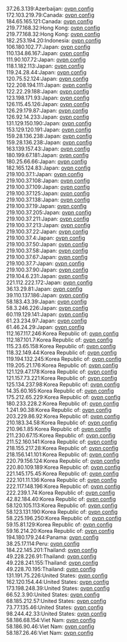 37.26.3.139:Azerbaijan: [ovpn config](vpn/37_26_3_139.ovpn)  
172.103.219.79:Canada: [ovpn config](vpn/172_103_219_79.ovpn)  
184.65.165.121:Canada: [ovpn config](vpn/184_65_165_121.ovpn)  
219.77.168.32:Hong Kong: [ovpn config](vpn/219_77_168_32.ovpn)  
219.77.168.32:Hong Kong: [ovpn config](vpn/219_77_168_32.ovpn)  
182.253.194.20:Indonesia: [ovpn config](vpn/182_253_194_20.ovpn)  
106.180.102.77:Japan: [ovpn config](vpn/106_180_102_77.ovpn)  
110.134.86.167:Japan: [ovpn config](vpn/110_134_86_167.ovpn)  
111.90.107.72:Japan: [ovpn config](vpn/111_90_107_72.ovpn)  
118.1.182.113:Japan: [ovpn config](vpn/118_1_182_113.ovpn)  
119.24.28.44:Japan: [ovpn config](vpn/119_24_28_44.ovpn)  
120.75.52.124:Japan: [ovpn config](vpn/120_75_52_124.ovpn)  
122.208.194.111:Japan: [ovpn config](vpn/122_208_194_111.ovpn)  
122.22.29.188:Japan: [ovpn config](vpn/122_22_29_188.ovpn)  
123.198.171.93:Japan: [ovpn config](vpn/123_198_171_93.ovpn)  
126.115.45.126:Japan: [ovpn config](vpn/126_115_45_126.ovpn)  
126.29.179.87:Japan: [ovpn config](vpn/126_29_179_87.ovpn)  
126.92.14.233:Japan: [ovpn config](vpn/126_92_14_233.ovpn)  
131.129.150.190:Japan: [ovpn config](vpn/131_129_150_190.ovpn)  
153.129.120.191:Japan: [ovpn config](vpn/153_129_120_191.ovpn)  
159.28.136.238:Japan: [ovpn config](vpn/159_28_136_238.ovpn)  
159.28.136.238:Japan: [ovpn config](vpn/159_28_136_238.ovpn)  
163.139.157.43:Japan: [ovpn config](vpn/163_139_157_43.ovpn)  
180.199.67.181:Japan: [ovpn config](vpn/180_199_67_181.ovpn)  
180.25.66.66:Japan: [ovpn config](vpn/180_25_66_66.ovpn)  
182.165.124.83:Japan: [ovpn config](vpn/182_165_124_83.ovpn)  
219.100.37.1:Japan: [ovpn config](vpn/219_100_37_1.ovpn)  
219.100.37.108:Japan: [ovpn config](vpn/219_100_37_108.ovpn)  
219.100.37.109:Japan: [ovpn config](vpn/219_100_37_109.ovpn)  
219.100.37.125:Japan: [ovpn config](vpn/219_100_37_125.ovpn)  
219.100.37.138:Japan: [ovpn config](vpn/219_100_37_138.ovpn)  
219.100.37.19:Japan: [ovpn config](vpn/219_100_37_19.ovpn)  
219.100.37.205:Japan: [ovpn config](vpn/219_100_37_205.ovpn)  
219.100.37.211:Japan: [ovpn config](vpn/219_100_37_211.ovpn)  
219.100.37.213:Japan: [ovpn config](vpn/219_100_37_213.ovpn)  
219.100.37.22:Japan: [ovpn config](vpn/219_100_37_22.ovpn)  
219.100.37.4:Japan: [ovpn config](vpn/219_100_37_4.ovpn)  
219.100.37.50:Japan: [ovpn config](vpn/219_100_37_50.ovpn)  
219.100.37.58:Japan: [ovpn config](vpn/219_100_37_58.ovpn)  
219.100.37.67:Japan: [ovpn config](vpn/219_100_37_67.ovpn)  
219.100.37.7:Japan: [ovpn config](vpn/219_100_37_7.ovpn)  
219.100.37.90:Japan: [ovpn config](vpn/219_100_37_90.ovpn)  
219.104.6.231:Japan: [ovpn config](vpn/219_104_6_231.ovpn)  
221.112.222.172:Japan: [ovpn config](vpn/221_112_222_172.ovpn)  
36.13.29.81:Japan: [ovpn config](vpn/36_13_29_81.ovpn)  
39.110.137.186:Japan: [ovpn config](vpn/39_110_137_186.ovpn)  
58.183.43.39:Japan: [ovpn config](vpn/58_183_43_39.ovpn)  
58.3.246.226:Japan: [ovpn config](vpn/58_3_246_226.ovpn)  
60.119.129.141:Japan: [ovpn config](vpn/60_119_129_141.ovpn)  
61.23.234.97:Japan: [ovpn config](vpn/61_23_234_97.ovpn)  
61.46.24.29:Japan: [ovpn config](vpn/61_46_24_29.ovpn)  
112.167.117.246:Korea Republic of: [ovpn config](vpn/112_167_117_246.ovpn)  
112.187.101.7:Korea Republic of: [ovpn config](vpn/112_187_101_7.ovpn)  
115.23.65.158:Korea Republic of: [ovpn config](vpn/115_23_65_158.ovpn)  
118.32.149.44:Korea Republic of: [ovpn config](vpn/118_32_149_44.ovpn)  
119.194.132.245:Korea Republic of: [ovpn config](vpn/119_194_132_245.ovpn)  
119.205.21.176:Korea Republic of: [ovpn config](vpn/119_205_21_176.ovpn)  
121.129.47.178:Korea Republic of: [ovpn config](vpn/121_129_47_178.ovpn)  
121.157.73.221:Korea Republic of: [ovpn config](vpn/121_157_73_221.ovpn)  
125.134.237.98:Korea Republic of: [ovpn config](vpn/125_134_237_98.ovpn)  
14.35.60.165:Korea Republic of: [ovpn config](vpn/14_35_60_165.ovpn)  
175.212.65.229:Korea Republic of: [ovpn config](vpn/175_212_65_229.ovpn)  
180.233.228.2:Korea Republic of: [ovpn config](vpn/180_233_228_2.ovpn)  
1.241.90.38:Korea Republic of: [ovpn config](vpn/1_241_90_38.ovpn)  
203.229.86.92:Korea Republic of: [ovpn config](vpn/203_229_86_92.ovpn)  
210.183.34.58:Korea Republic of: [ovpn config](vpn/210_183_34_58.ovpn)  
210.96.1.85:Korea Republic of: [ovpn config](vpn/210_96_1_85.ovpn)  
211.230.67.15:Korea Republic of: [ovpn config](vpn/211_230_67_15.ovpn)  
211.52.160.141:Korea Republic of: [ovpn config](vpn/211_52_160_141.ovpn)  
218.155.217.28:Korea Republic of: [ovpn config](vpn/218_155_217_28.ovpn)  
218.156.141.101:Korea Republic of: [ovpn config](vpn/218_156_141_101.ovpn)  
220.79.156.124:Korea Republic of: [ovpn config](vpn/220_79_156_124.ovpn)  
220.80.109.189:Korea Republic of: [ovpn config](vpn/220_80_109_189.ovpn)  
221.145.175.45:Korea Republic of: [ovpn config](vpn/221_145_175_45.ovpn)  
222.101.11.136:Korea Republic of: [ovpn config](vpn/222_101_11_136.ovpn)  
222.117.148.196:Korea Republic of: [ovpn config](vpn/222_117_148_196.ovpn)  
222.239.1.74:Korea Republic of: [ovpn config](vpn/222_239_1_74.ovpn)  
42.82.184.40:Korea Republic of: [ovpn config](vpn/42_82_184_40.ovpn)  
58.120.105.113:Korea Republic of: [ovpn config](vpn/58_120_105_113.ovpn)  
58.123.131.190:Korea Republic of: [ovpn config](vpn/58_123_131_190.ovpn)  
58.225.196.250:Korea Republic of: [ovpn config](vpn/58_225_196_250.ovpn)  
59.15.81.129:Korea Republic of: [ovpn config](vpn/59_15_81_129.ovpn)  
59.16.214.20:Korea Republic of: [ovpn config](vpn/59_16_214_20.ovpn)  
194.180.179.244:Panama: [ovpn config](vpn/194_180_179_244.ovpn)  
38.25.17.114:Peru: [ovpn config](vpn/38_25_17_114.ovpn)  
184.22.145.201:Thailand: [ovpn config](vpn/184_22_145_201.ovpn)  
49.228.226.91:Thailand: [ovpn config](vpn/49_228_226_91.ovpn)  
49.228.241.155:Thailand: [ovpn config](vpn/49_228_241_155.ovpn)  
49.228.70.195:Thailand: [ovpn config](vpn/49_228_70_195.ovpn)  
131.191.75.226:United States: [ovpn config](vpn/131_191_75_226.ovpn)  
162.120.154.44:United States: [ovpn config](vpn/162_120_154_44.ovpn)  
173.198.248.39:United States: [ovpn config](vpn/173_198_248_39.ovpn)  
66.52.3.90:United States: [ovpn config](vpn/66_52_3_90.ovpn)  
68.185.212.57:United States: [ovpn config](vpn/68_185_212_57.ovpn)  
73.77.135.46:United States: [ovpn config](vpn/73_77_135_46.ovpn)  
98.244.42.33:United States: [ovpn config](vpn/98_244_42_33.ovpn)  
58.186.68.154:Viet Nam: [ovpn config](vpn/58_186_68_154.ovpn)  
58.186.90.46:Viet Nam: [ovpn config](vpn/58_186_90_46.ovpn)  
58.187.26.46:Viet Nam: [ovpn config](vpn/58_187_26_46.ovpn)  
